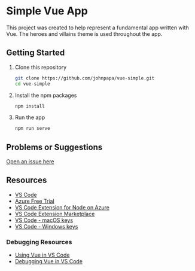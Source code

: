 # Simple Vue App

This project was created to help represent a fundamental app written with Vue. The heroes and villains theme is used throughout the app.


## Getting Started

1. Clone this repository

   ```bash
   git clone https://github.com/johnpapa/vue-simple.git
   cd vue-simple
   ```

1. Install the npm packages

   ```bash
   npm install
   ```

1. Run the app

   ```bash
   npm run serve
   ```

## Problems or Suggestions

[Open an issue here](/issues)

## Resources

- [VS Code](https://code.visualstudio.com/?WT.mc_id=javascript-0000-jopapa)
- [Azure Free Trial](https://azure.microsoft.com/free/?WT.mc_id=javascript-0000-jopapa)
- [VS Code Extension for Node on Azure](https://marketplace.visualstudio.com/items?itemName=ms-vscode.vscode-node-azure-pack&WT.mc_id=javascript-0000-jopapa)
- [VS Code Extension Marketplace](https://marketplace.visualstudio.com/vscode?WT.mc_id=javascript-0000-jopapa)
- [VS Code - macOS keys](https://code.visualstudio.com/shortcuts/keyboard-shortcuts-macos.pdf?WT.mc_id=javascript-0000-jopapa)
- [VS Code - Windows keys](https://code.visualstudio.com/shortcuts/keyboard-shortcuts-windows.pdf?WT.mc_id=javascript-0000-jopapa)

### Debugging Resources

- [Using Vue in VS Code](https://code.visualstudio.com/docs/nodejs/vuejs-tutorial?WT.mc_id=javascript-0000-jopapa)
- [Debugging Vue in VS Code](https://github.com/microsoft/vscode-recipes/tree/master/vuejs-cli?WT.mc_id=javascript-0000-jopapa)
